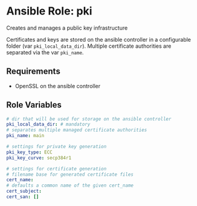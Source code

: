 Ansible Role: pki
=================

Creates and manages a public key infrastructure

Certificates and keys are stored on the ansible controller in a configurable folder (var `pki_local_data_dir`). Multiple certificate authorities are separated via the var `pki_name`.

Requirements
------------

* OpenSSL on the ansible controller

Role Variables
--------------

```yaml
# dir that will be used for storage on the ansible controller
pki_local_data_dir: # mandatory
# separates multiple managed certificate authorities
pki_name: main

# settings for private key generation
pki_key_type: ECC
pki_key_curve: secp384r1

# settings for certificate generation
# filename base for generated certificate files
cert_name:
# defaults a common name of the given cert_name
cert_subject:
cert_san: []
```
